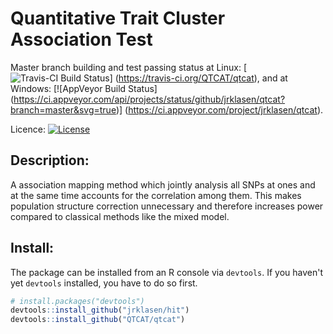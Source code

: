 # Quantitative Trait Cluster Association Test

Master branch building and test passing status at Linux:
[![Travis-CI Build Status](https://travis-ci.org/QTCAT/qtcat.png?branch=master)]
(https://travis-ci.org/QTCAT/qtcat), and at Windows:
[![AppVeyor Build Status]
  (https://ci.appveyor.com/api/projects/status/github/jrklasen/qtcat?branch=master&svg=true)]
(https://ci.appveyor.com/project/jrklasen/qtcat).

Licence: [![License](http://img.shields.io/badge/license-GPL%20%28%3E=%202%29-brightgreen.svg?style=flat)](http://www.gnu.org/licenses/gpl-2.0.html)

## Description:

A association mapping method which jointly analysis all SNPs at ones and at the 
same time accounts for the correlation among them. This makes population 
structure correction unnecessary and therefore increases power compared to 
classical methods like the mixed model.

## Install:

The package can be installed from an R console via `devtools`. If you haven't 
yet `devtools` installed, you have to do so first.

```R
# install.packages("devtools")
devtools::install_github("jrklasen/hit")
devtools::install_github("QTCAT/qtcat")
```
